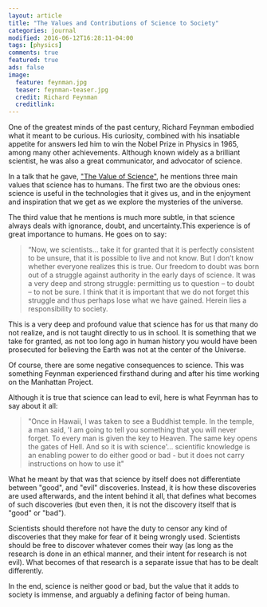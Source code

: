 ```yaml
---
layout: article
title: "The Values and Contributions of Science to Society"
categories: journal
modified: 2016-06-12T16:28:11-04:00
tags: [physics]
comments: true
featured: true
ads: false
image:
  feature: feynman.jpg
  teaser: feynman-teaser.jpg
  credit: Richard Feynman
  creditlink:
---
```

One of the greatest minds of the past century, Richard Feynman embodied what it meant to be curious. His curiosity, combined with his insatiable appetite for answers led him to win the Nobel Prize in Physics in 1965, among many other achievements. Although known widely as a brilliant scientist, he was also a great communicator, and advocator of science.

In a talk that he gave, <a href="http://www.math.ucla.edu/~mwilliams/pdf/feynman.pdf">"The Value of Science"</a>, he mentions three main values that science has to humans. The first two are the obvious ones: science is useful in the technologies that it gives us, and in the enjoyment and inspiration that we get as we explore the mysteries of the universe.

The third value that he mentions is much more subtle, in that science always deals with ignorance, doubt, and uncertainty.This experience is of great importance to humans. He goes on to say:

>“Now, we scientists… take it for granted that it is perfectly consistent to be unsure, that it is possible to live and not know. But I don’t know whether everyone realizes this is true. Our freedom to doubt was born out of a struggle against authority in the early days of science. It was a very deep and strong struggle: permitting us to question – to doubt – to not be sure. I think that it is important that we do not forget this struggle and thus perhaps lose what we have gained. Herein lies a responsibility to society.

This is a very deep and profound value that science has for us that many do not realize, and is not taught directly to us in school. It is something that we take for granted, as not too long ago in human history you would have been prosecuted for believing the Earth was not at the center of the Universe.

Of course, there are some negative consequences to science. This was something Feynman experienced firsthand during and after his time working on the Manhattan Project.

Although it is true that science can lead to evil, here is what Feynman has to say about it all:

>"Once in Hawaii, I was taken to see a Buddhist temple. In the temple, a man said, 'I am going to tell you something that you will never forget. To every man is given the key to Heaven. The same key opens the gates of Hell. And so it is with science'... scientific knowledge is an enabling power to do either good or bad - but it does not carry instructions on how to use it"

What he meant by that was that science by itself does not differentiate between "good", and "evil" discoveries. Instead, it is how these discoveries are used afterwards, and the intent behind it all, that defines what becomes of such discoveries (but even then, it is not the discovery itself that is "good" or "bad").

Scientists should therefore not have the duty to censor any kind of discoveries that they make for fear of it being wrongly used. Scientists should be free to discover whatever comes their way (as long as the research is done in an ethical manner, and their intent for research is not evil). What becomes of that research is a separate issue that has to be dealt differently.

In the end, science is neither good or bad, but the value that it adds to society is immense, and arguably a defining factor of being human.
